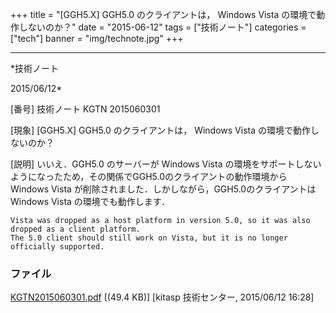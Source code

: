 ﻿+++
title = "[GGH5.X] GGH5.0 のクライアントは， Windows Vista の環境で動作しないのか？"
date = "2015-06-12"
tags = ["技術ノート"]
categories = ["tech"]
banner = "img/technote.jpg"
+++

-----------------------------------------------------------------------------------------------------------------------------

*技術ノート

2015/06/12*


[番号]
技術ノート KGTN 2015060301

[現象]
[GGH5.X] GGH5.0 のクライアントは， Windows Vista
の環境で動作しないのか？

[説明]
いいえ．GGH5.0 のサーバーが Windows Vista
の環境をサポートしないようになったため，その関係でGGH5.0のクライアントの動作環境から
Windows Vista が削除されました．しかしながら，GGH5.0のクライアントは
Windows Vista の環境でも動作します．

    Vista was dropped as a host platform in version 5.0, so it was also dropped as a client platform.
    The 5.0 client should still work on Vista, but it is no longer officially supported.


### ファイル

 
 


[KGTN2015060301.pdf](http://techreport.kitasp.net/attachments/download/1914/KGTN2015060301.pdf)
 [(49.4 KB)] [kitasp 技術センター, 2015/06/12
16:28]


 


 

